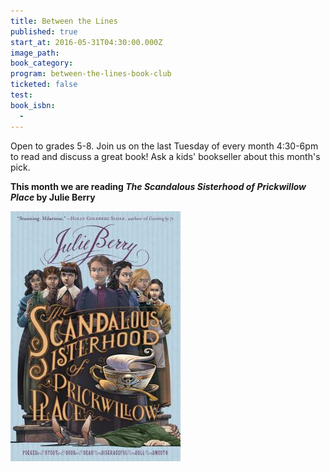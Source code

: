 ```yaml
---
title: Between the Lines
published: true
start_at: 2016-05-31T04:30:00.000Z
image_path:
book_category:
program: between-the-lines-book-club
ticketed: false
test:
book_isbn:
  -
---
```



Open to grades 5-8. Join us on the last Tuesday of every month 4:30-6pm to read and discuss a great book! Ask a kids' bookseller about this month's pick.

**This month we are reading *The Scandalous Sisterhood of Prickwillow Place*&nbsp;by Julie Berry**

![](/uploads/versions/9781250073396---x----272-400x---.jpg)